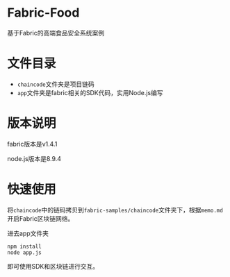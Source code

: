 # Fabric-Food

基于Fabric的高端食品安全系统案例

# 文件目录

* `chaincode`文件夹是项目链码
* `app`文件夹是fabric相关的SDK代码，实用Node.js编写

# 版本说明

fabric版本是v1.4.1

node.js版本是8.9.4

# 快速使用

将`chaincode`中的链码拷贝到`fabric-samples/chaincode`文件夹下，根据`memo.md`开启Fabric区块链网络。

进去app文件夹

```shell
npm install
node app.js
```



即可使用SDK和区块链进行交互。

